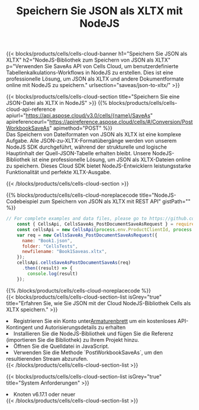 ﻿---
title:  Speichern Sie JSON als XLTX mit NodeJS
description:  Verwendung des Cloud SDK Aspose.Cells für NodeJS zum Speichern der JSON-Formatdatei als XLTX-Formatdatei.
kwords: Excel, Save JSON as XLTX, REST, NodeJS
howto: How to save JSON as XLTX using Aspose.Cells Cloud NodeJS library.
---
{{< blocks/products/cells/cells-cloud-banner h1="Speichern Sie JSON als XLTX" h2="NodeJS-Bibliothek zum Speichern von JSON als XLTX" p="Verwenden Sie SaveAs API von Cells Cloud, um benutzerdefinierte Tabellenkalkulations-Workflows in NodeJS zu erstellen. Dies ist eine professionelle Lösung, um JSON als XLTX und andere Dokumentformate online mit NodeJS zu speichern." urlsection="saveas/json-to-xltx/" >}}

{{< blocks/products/cells/cells-cloud-section title="Speichern Sie eine JSON-Datei als XLTX in NodeJS" >}}
{{% blocks/products/cells/cells-cloud-api-reference apiurl="https://api.aspose.cloud/v3.0/cells/{name}/SaveAs" apireferenceurl="https://apireference.aspose.cloud/cells/#/Conversion/PostWorkbookSaveAs" apimethod="POST" %}}
<br/>
Das Speichern von Dateiformaten von JSON als XLTX ist eine komplexe Aufgabe. Alle JSON-zu-XLTX-Formatübergänge werden von unserem NodeJS SDK durchgeführt, während der strukturelle und logische Hauptinhalt der Quell-JSON-Tabelle erhalten bleibt. Unsere NodeJS-Bibliothek ist eine professionelle Lösung, um JSON als XLTX-Dateien online zu speichern. Dieses Cloud SDK bietet NodeJS-Entwicklern leistungsstarke Funktionalität und perfekte XLTX-Ausgabe.

{{< /blocks/products/cells/cells-cloud-section >}}

{{% blocks/products/cells/cells-cloud-noreplacecode title="NodeJS-Codebeispiel zum Speichern von JSON als XLTX mit REST API" gistPath="" %}}
  
```js
// For complete examples and data files, please go to https://github.com/aspose-cells-cloud/aspose-cells-cloud-node/
    const { CellsApi, CellsSaveAs_PostDocumentSaveAsRequest } = require("asposecellscloud");
    const cellsApi = new CellsApi(process.env.ProductClientId, process.env.ProductClientSecret);
    var req = new CellsSaveAs_PostDocumentSaveAsRequest({
      name: "Book1.json",
      folder: "CellsTests",
      newfilename: "Book1Saveas.xltx",
    });
    cellsApi.cellsSaveAsPostDocumentSaveAs(req)
      .then((result) => {
        console.log(result)
    });
```
  
{{% /blocks/products/cells/cells-cloud-noreplacecode %}}
<br/>
{{< blocks/products/cells/cells-cloud-section-list isGrey="true" title="Erfahren Sie, wie Sie JSON mit der Cloud NodeJS-Bibliothek Cells als XLTX speichern." >}}
<li> Registrieren Sie ein Konto unter<a href="https://dashboard.aspose.cloud/">Armaturenbrett</a> um ein kostenloses API-Kontingent und Autorisierungsdetails zu erhalten</li>
<li>Installieren Sie die NodeJS-Bibliothek und fügen Sie die Referenz (importieren Sie die Bibliothek) zu Ihrem Projekt hinzu.</li>
<li>Öffnen Sie die Quelldatei in JavaScript.</li>
<li>Verwenden Sie die Methode `PostWorkbookSaveAs`, um den resultierenden Stream abzurufen.</li>
{{< /blocks/products/cells/cells-cloud-section-list >}}

{{< blocks/products/cells/cells-cloud-section-list isGrey="true" title="System Anforderungen" >}}
<li>Knoten v6.17.1 oder neuer</li>
{{< /blocks/products/cells/cells-cloud-section-list >}}

